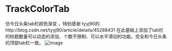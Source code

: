 # TrackColorTab
仿今日头条tab栏颜色渐变 ，特别感谢 tyyj90的http://blog.csdn.net/tyyj90/article/details/45288431
在此基础上添加了tab栏的标题数量可以动态的添加、个数不限制、可以水平滑动的功能。完全和今日头条的顶部tab栏一致。
 ![image](https://github.com/zhanglinlovejava/TrackColorTab/dotvim/raw/master/filehelper_1489720257974_17.png)
